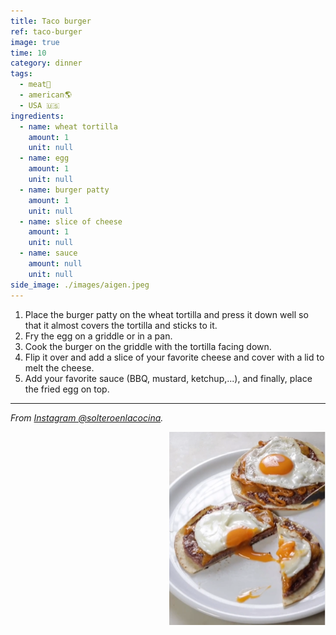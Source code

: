 ```yaml
---
title: Taco burger
ref: taco-burger
image: true
time: 10
category: dinner
tags:
  - meat🥩
  - american🌎
  - USA 🇺🇸
ingredients:
  - name: wheat tortilla
    amount: 1
    unit: null
  - name: egg
    amount: 1
    unit: null
  - name: burger patty
    amount: 1
    unit: null
  - name: slice of cheese
    amount: 1
    unit: null
  - name: sauce
    amount: null
    unit: null
side_image: ./images/aigen.jpeg
---
```


1. Place the burger patty on the wheat tortilla and press it down well so that it almost covers the tortilla and sticks to it.
2. Fry the egg on a griddle or in a pan.
3. Cook the burger on the griddle with the tortilla facing down.
4. Flip it over and add a slice of your favorite cheese and cover with a lid to melt the cheese.
5. Add your favorite sauce (BBQ, mustard, ketchup,...), and finally, place the fried egg on top.

---

_From [Instagram @solteroenlacocina](https://www.instagram.com/reel/Clj3KJbgDaK/?utm_source=ig_web_copy_link&igsh=MzRlODBiNWFlZA==)._

<img src="images/taco_burger.png" style="width:250px; float:right;"/>